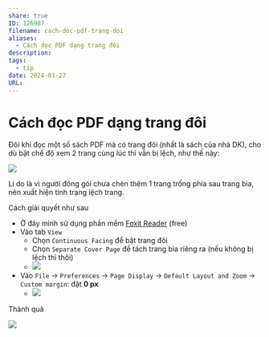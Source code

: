 ```yaml
---
share: true
ID: 126987
filename: cach-doc-pdf-trang-doi
aliases:
  - Cách đọc PDF dạng trang đôi
description: 
tags:
  - tip
date: 2024-01-27
URL:
---
```

# Cách đọc PDF dạng trang đôi
Đôi khi đọc một số sách PDF mà có trang đôi (nhất là sách của nhà DK), cho dù bật chế độ xem 2 trang cùng lúc thì vẫn bị lệch, như thế này:

![](https://i.imgur.com/WGCsIEc.png)

Lí do là vì người đóng gói chưa chèn thêm 1 trang trống phía sau trang bìa, nên xuất hiện tình trạng lệch trang.

Cách giải quyết như sau

- Ở đây mình sử dụng phần mềm [Foxit Reader](https://www.foxit.com/downloads/#Foxit-Reader/) (free)
- Vào tab `View`
	- Chọn `Continuous Facing` để bật trang đôi
	- Chọn `Separate Cover Page` để tách trang bìa riêng ra (nếu không bị lệch thì thôi)
	- ![](https://i.imgur.com/DzByW0s.png)
- Vào `File` → `Preferences` → `Page Display` → `Default Layout and Zoom` → `Custom margin`: đặt **0 px**
	- ![](https://i.imgur.com/303xmMx.png)


Thành quả

![](https://i.imgur.com/ujKkgTJ.png)
